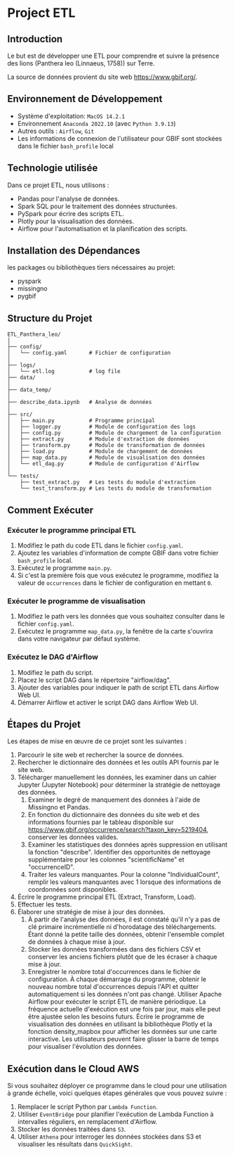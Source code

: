 # Project ETL

## Introduction
Le but est de développer une ETL pour comprendre et suivre la présence des lions (Panthera leo (Linnaeus, 1758)) sur Terre. 

La source de données provient du site web https://www.gbif.org/.


## Environnement de Développement
- Système d'exploitation: `MacOS 14.2.1`
- Environnement `Anaconda 2022.10` (avec `Python 3.9.13`)
- Autres outils : `Airflow`, `Git`
- Les informations de connexion de l'utilisateur pour GBIF sont stockées dans le fichier `bash_profile` local

## Technologie utilisée
Dans ce projet ETL, nous utilisons :
- Pandas pour l'analyse de données.
- Spark SQL pour le traitement des données structurées.
- PySpark pour écrire des scripts ETL.
- Plotly pour la visualisation des données.
- Airflow pour l'automatisation et la planification des scripts.

## Installation des Dépendances
les packages ou bibliothèques tiers nécessaires au projet:
- pyspark
- missingno
- pygbif

## Structure du Projet
```
ETL_Panthera_leo/
│
├── config/ 
│   └── config.yaml       # Fichier de configuration
│
├── logs/ 
│   └── etl.log           # log file
├── data/
│
├── data_temp/
│
├── describe_data.ipynb   # Analyse de données
│
├── src/        
│   ├── main.py           # Programme principal
│   ├── logger.py         # Module de configuration des logs
│   ├── config.py         # Module de chargement de la configuration
│   ├── extract.py        # Module d'extraction de données
│   ├── transform.py      # Module de transformation de données
│   ├── load.py           # Module de chargement de données
│   ├── map_data.py       # Module de visualisation des données
│   └── etl_dag.py        # Module de configuration d'Airflow
│
└── tests/ 
    ├── test_extract.py   # Les tests du module d'extraction
    └── test_transform.py # Les tests du module de transformation
```

## Comment Exécuter
### Exécuter le programme principal ETL
1. Modifiez le path du code ETL dans le fichier `config.yaml`.
2. Ajoutez les variables d'information de compte GBIF dans votre fichier `bash_profile` local.
3. Exécutez le programme `main.py`.
4. Si c'est la première fois que vous exécutez le programme, modifiez la valeur de `occurrences` dans le fichier de configuration en mettant `0`.

### Exécuter le programme de visualisation
1. Modifiez le path vers les données que vous souhaitez consulter dans le fichier `config.yaml`.
2. Exécutez le programme `map_data.py`, la fenêtre de la carte s'ouvrira dans votre navigateur par défaut système.

### Exécutez le DAG d'Airflow
1. Modifiez le path du script.
2. Placez le script DAG dans le répertoire "airflow/dag".
3. Ajouter des variables pour indiquer le path de script ETL dans Airflow Web UI.
4. Démarrer Airflow et activer le script DAG dans Airflow Web UI.


## Étapes du Projet
Les étapes de mise en œuvre de ce projet sont les suivantes :
1. Parcourir le site web et rechercher la source de données.
2. Rechercher le dictionnaire des données et les outils API fournis par le site web.
3. Télécharger manuellement les données, les examiner dans un cahier Jupyter (Jupyter Notebook) pour déterminer la stratégie de nettoyage des données. 
   1. Examiner le degré de manquement des données à l'aide de Missingno et Pandas.
   2. En fonction du dictionnaire des données du site web et des informations fournies par le tableau disponible sur https://www.gbif.org/occurrence/search?taxon_key=5219404, conserver les données valides.
   3. Examiner les statistiques des données après suppression en utilisant la fonction "describe". Identifier des opportunités de nettoyage supplémentaire pour les colonnes "scientificName" et "occurrenceID".
   4. Traiter les valeurs manquantes. Pour la colonne "IndividualCount", remplir les valeurs manquantes avec 1 lorsque des informations de coordonnées sont disponibles.
4. Écrire le programme principal ETL (Extract, Transform, Load).
5. Effectuer les tests.
6. Élaborer une stratégie de mise à jour des données.
   1. À partir de l'analyse des données, il est constaté qu'il n'y a pas de clé primaire incrémentielle ni d'horodatage des téléchargements. Étant donné la petite taille des données, obtenir l'ensemble complet de données à chaque mise à jour.
   2. Stocker les données transformées dans des fichiers CSV et conserver les anciens fichiers plutôt que de les écraser à chaque mise à jour.
   3. Enregistrer le nombre total d'occurrences dans le fichier de configuration. À chaque démarrage du programme, obtenir le nouveau nombre total d'occurrences depuis l'API et quitter automatiquement si les données n'ont pas changé.
   Utiliser Apache Airflow pour exécuter le script ETL de manière périodique. La fréquence actuelle d'exécution est une fois par jour, mais elle peut être ajustée selon les besoins futurs.
   Écrire le programme de visualisation des données en utilisant la bibliothèque Plotly et la fonction density_mapbox pour afficher les données sur une carte interactive. Les utilisateurs peuvent faire glisser la barre de temps pour visualiser l'évolution des données.

## Exécution dans le Cloud AWS
Si vous souhaitez déployer ce programme dans le cloud pour une utilisation à grande échelle, voici quelques étapes générales que vous pouvez suivre :
1. Remplacer le script Python par `Lambda Function`.
2. Utiliser `EventBridge` pour planifier l'exécution de Lambda Function à intervalles réguliers, en remplacement d'Airflow.
3. Stocker les données traitées dans `S3`.
4. Utiliser `Athena` pour interroger les données stockées dans S3 et visualiser les résultats dans `QuickSight`.
